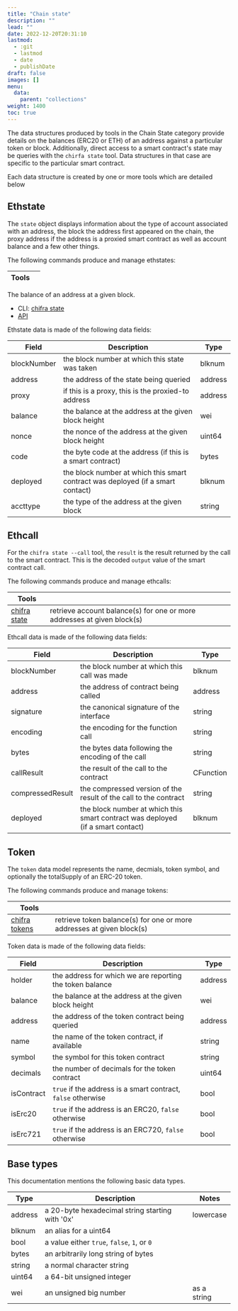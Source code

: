 ```yaml
---
title: "Chain state"
description: ""
lead: ""
date: 2022-12-20T20:31:10
lastmod:
  - :git
  - lastmod
  - date
  - publishDate
draft: false
images: []
menu:
  data:
    parent: "collections"
weight: 1400
toc: true
---
```


The data structures produced by tools in the Chain State category provide details on the balances (ERC20 or ETH) of an address against a particular token or block. Additionally, direct access to a smart contract's state may be queries with the `chirfa state` tool. Data structures in that case are specific to the particular smart contract.

Each data structure is created by one or more tools which are detailed below

## Ethstate

The `state` object displays information about the type of account associated with an address, the block the address first appeared on the chain, the proxy address if the address is a proxied smart contract as well as account balance and a few other things.

The following commands produce and manage ethstates:

| Tools |     |
| ----- | --- |

The balance of an address at a given block.

* CLI: [chifra state](/docs/chifra/chainstate/#chifra-state)
* [API](/api#operation/chainstate-state)

Ethstate data is made of the following data fields:

| Field       | Description                                                                     | Type    |
| ----------- | ------------------------------------------------------------------------------- | ------- |
| blockNumber | the block number at which this state was taken                                  | blknum  |
| address     | the address of the state being queried                                          | address |
| proxy       | if this is a proxy, this is the proxied-to address                              | address |
| balance     | the balance at the address at the given block height                            | wei     |
| nonce       | the nonce of the address at the given block height                              | uint64  |
| code        | the byte code at the address (if this is a smart contract)                      | bytes   |
| deployed    | the block number at which this smart contract was deployed (if a smart contact) | blknum  |
| accttype    | the type of the address at the given block                                      | string  |

## Ethcall

For the `chifra state --call` tool, the `result` is the result returned by the call to the smart contract. This is the decoded `output` value of the smart contract call.

The following commands produce and manage ethcalls:

| Tools                                                 |                                                                         |
| ----------------------------------------------------- | ----------------------------------------------------------------------- |
| [chifra state](/docs/chifra/chainstate/#chifra-state) | retrieve account balance(s) for one or more addresses at given block(s) |

Ethcall data is made of the following data fields:

| Field            | Description                                                                     | Type      |
| ---------------- | ------------------------------------------------------------------------------- | --------- |
| blockNumber      | the block number at which this call was made                                    | blknum    |
| address          | the address of contract being called                                            | address   |
| signature        | the canonical signature of the interface                                        | string    |
| encoding         | the encoding for the function call                                              | string    |
| bytes            | the bytes data following the encoding of the call                               | string    |
| callResult       | the result of the call to the contract                                          | CFunction |
| compressedResult | the compressed version of the result of the call to the contract                | string    |
| deployed         | the block number at which this smart contract was deployed (if a smart contact) | blknum    |

## Token

The `token` data model represents the name, decmials, token symbol, and optionally the totalSupply of an ERC-20 token.

The following commands produce and manage tokens:

| Tools                                                   |                                                                       |
| ------------------------------------------------------- | --------------------------------------------------------------------- |
| [chifra tokens](/docs/chifra/chainstate/#chifra-tokens) | retrieve token balance(s) for one or more addresses at given block(s) |

Token data is made of the following data fields:

| Field      | Description                                                  | Type    |
| ---------- | ------------------------------------------------------------ | ------- |
| holder     | the address for which we are reporting the token balance     | address |
| balance    | the balance at the address at the given block height         | wei     |
| address    | the address of the token contract being queried              | address |
| name       | the name of the token contract, if available                 | string  |
| symbol     | the symbol for this token contract                           | string  |
| decimals   | the number of decimals for the token contract                | uint64  |
| isContract | `true` if the address is a smart contract, `false` otherwise | bool    |
| isErc20    | `true` if the address is an ERC20, `false` otherwise         | bool    |
| isErc721   | `true` if the address is an ERC720, `false` otherwise        | bool    |

## Base types

This documentation mentions the following basic data types.

| Type      | Description                                     | Notes          |
| --------- | ----------------------------------------------- | -------------- |
| address   | a 20-byte hexadecimal string starting with '0x' | lowercase      |
| blknum    | an alias for a uint64                           |                |
| bool      | a value either `true`, `false`, `1`, or `0`     |                |
| bytes     | an arbitrarily long string of bytes             |                |
| string    | a normal character string                       |                |
| uint64    | a 64-bit unsigned integer                       |                |
| wei       | an unsigned big number                          | as a string    |
